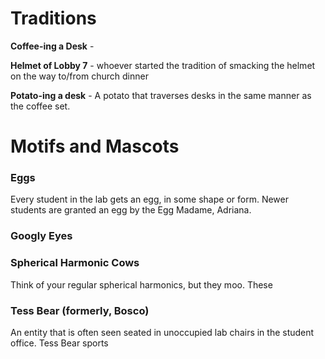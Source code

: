 # Traditions
**Coffee-ing a Desk** - 

**Helmet of Lobby 7** - whoever started the tradition of smacking the helmet on the way to/from church dinner

**Potato-ing a desk** - A potato that traverses desks in the same manner as the coffee set.

# Motifs and Mascots
### Eggs
Every student in the lab gets an egg, in some shape or form. Newer students are granted an egg by the Egg Madame, Adriana.
### Googly Eyes
### Spherical Harmonic Cows
Think of your regular spherical harmonics, but they moo. These 
### Tess Bear (formerly, Bosco)
An entity that is often seen seated in unoccupied lab chairs in the student office. Tess Bear sports 

